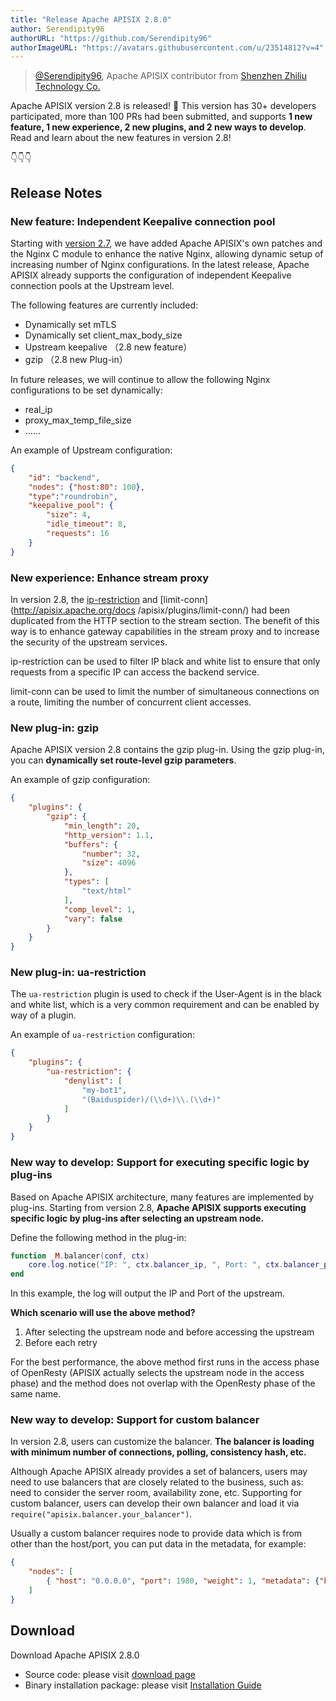 ```yaml
---
title: "Release Apache APISIX 2.8.0"
author: Serendipity96
authorURL: "https://github.com/Serendipity96"
authorImageURL: "https://avatars.githubusercontent.com/u/23514812?v=4"
---
```

> [@Serendipity96](https://github.com/Serendipity96), Apache APISIX contributor from [Shenzhen Zhiliu Technology Co.](https://www.apiseven.com/)
>
<!--truncate-->

Apache APISIX version 2.8 is released! 🎉 This version has 30+ developers participated, more than 100 PRs had been submitted, and supports **1 new feature, 1 new experience, 2 new plugins, and 2 new ways to develop**. Read and learn about the new features in version 2.8!

👇👇👇

## Release Notes

### New feature: Independent Keepalive connection pool

Starting with [version 2.7](https://apisix.apache.org/blog/2021/06/29/release-apache-apisix-2.7), we have added Apache APISIX's own patches and the Nginx C module to enhance the native Nginx, allowing dynamic setup of increasing number of Nginx configurations. In the latest release, Apache APISIX already supports the configuration of independent Keepalive connection pools at the Upstream level.

The following features are currently included:

- Dynamically set mTLS
- Dynamically set client_max_body_size
- Upstream keepalive （2.8 new feature）
- gzip （2.8 new Plug-in）

In future releases, we will continue to allow the following Nginx configurations to be set dynamically:

- real_ip
- proxy_max_temp_file_size
- ……

An example of Upstream configuration:

```JSON
{
    "id": "backend",
    "nodes": {"host:80": 100},
    "type":"roundrobin",
    "keepalive_pool": {
        "size": 4,
        "idle_timeout": 8,
        "requests": 16
    }
}
```

### New experience: Enhance stream proxy 

In version 2.8, the [ip-restriction](http://apisix.apache.org/docs/apisix/plugins/ip-restriction/) and [limit-conn](http://apisix.apache.org/docs /apisix/plugins/limit-conn/) had been duplicated from the HTTP section to the stream section. The benefit of this way is to enhance gateway capabilities in the stream proxy and to increase the security of the upstream services.

ip-restriction can be used to filter IP black and white list to ensure that only requests from a specific IP can access the backend service.

limit-conn can be used to limit the number of simultaneous connections on a route, limiting the number of concurrent client accesses.

### New plug-in: gzip 

Apache APISIX version 2.8 contains the gzip plug-in. Using the gzip plug-in, you can **dynamically set route-level gzip parameters**.

An example of gzip configuration:

```JSON
{
    "plugins": {
        "gzip": {
            "min_length": 20,
            "http_version": 1.1,
            "buffers": {
                "number": 32,
                "size": 4096
            },
            "types": [
                "text/html"
            ],
            "comp_level": 1,
            "vary": false
        }
    }
}
```

### New plug-in: ua-restriction

The `ua-restriction` plugin is used to check if the User-Agent is in the black and white list, which is a very common requirement and can be enabled by way of a plugin.

An example of `ua-restriction` configuration:

```JSON
{
    "plugins": {
        "ua-restriction": {
            "denylist": [
                "my-bot1",
                "(Baiduspider)/(\\d+)\\.(\\d+)"
            ]
        }
    }
}
```

### New way to develop: Support for executing specific logic by plug-ins

Based on Apache APISIX architecture, many features are implemented by plug-ins. Starting from version 2.8, **Apache APISIX supports executing specific logic by plug-ins after selecting an upstream node.**    

Define the following method in the plug-in:

```Lua
function _M.balancer(conf, ctx)
    core.log.notice("IP: ", ctx.balancer_ip, ", Port: ", ctx.balancer_port)
end
```

In this example, the log will output the IP and Port of the upstream.

**Which scenario will use the above method?**

1. After selecting the upstream node and before accessing the upstream
2. Before each retry

For the best performance, the above method first runs in the access phase of OpenResty (APISIX actually selects the upstream node in the access phase) and the method does not overlap with the OpenResty phase of the same name.

### New way to develop: Support for custom balancer

In version 2.8, users can customize the balancer. **The balancer is loading with minimum number of connections, polling, consistency hash, etc.**

Although Apache APISIX already provides a set of balancers, users may need to use balancers that are closely related to the business, such as: need to consider the server room, availability zone, etc. Supporting for custom balancer, users can develop their own balancer and load it via `require("apisix.balancer.your_balancer")`.

Usually a custom balancer requires node to provide data which is from other than the host/port, you can put data in the metadata, for example:

```JSON
{
    "nodes": [
        { "host": "0.0.0.0", "port": 1980, "weight": 1, "metadata": {"b": 1} }
    ]
}
```

## Download

Download Apache APISIX 2.8.0

- Source code: please visit [download page](https://apisix.apache.org/downloads/)
- Binary installation package: please visit [Installation Guide](https://apisix.apache.org/zh/docs/apisix/how-to-build/)
